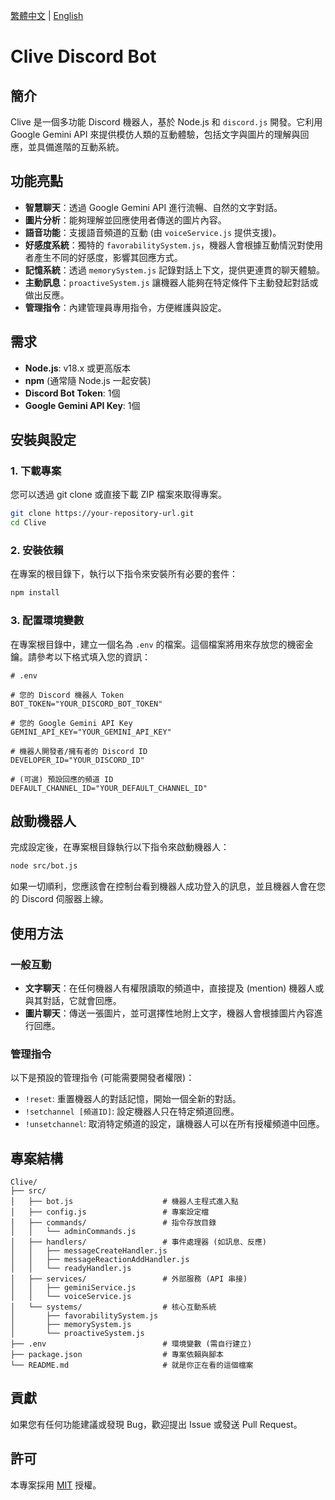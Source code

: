 [繁體中文](README.md) | [English](README_EN.md)

# Clive Discord Bot

## 簡介
Clive 是一個多功能 Discord 機器人，基於 Node.js 和 `discord.js` 開發。它利用 Google Gemini API 來提供模仿人類的互動體驗，包括文字與圖片的理解與回應，並具備進階的互動系統。

## 功能亮點
- **智慧聊天**：透過 Google Gemini API 進行流暢、自然的文字對話。
- **圖片分析**：能夠理解並回應使用者傳送的圖片內容。
- **語音功能**：支援語音頻道的互動 (由 `voiceService.js` 提供支援)。
- **好感度系統**：獨特的 `favorabilitySystem.js`，機器人會根據互動情況對使用者產生不同的好感度，影響其回應方式。
- **記憶系統**：透過 `memorySystem.js` 記錄對話上下文，提供更連貫的聊天體驗。
- **主動訊息**：`proactiveSystem.js` 讓機器人能夠在特定條件下主動發起對話或做出反應。
- **管理指令**：內建管理員專用指令，方便維護與設定。

## 需求
- **Node.js**: v18.x 或更高版本
- **npm** (通常隨 Node.js 一起安裝)
- **Discord Bot Token**: 1個
- **Google Gemini API Key**: 1個

## 安裝與設定

### 1. 下載專案
您可以透過 git clone 或直接下載 ZIP 檔案來取得專案。
```bash
git clone https://your-repository-url.git
cd Clive
```

### 2. 安裝依賴
在專案的根目錄下，執行以下指令來安裝所有必要的套件：
```bash
npm install
```

### 3. 配置環境變數
在專案根目錄中，建立一個名為 `.env` 的檔案。這個檔案將用來存放您的機密金鑰。請參考以下格式填入您的資訊：

```env
# .env

# 您的 Discord 機器人 Token
BOT_TOKEN="YOUR_DISCORD_BOT_TOKEN"

# 您的 Google Gemini API Key
GEMINI_API_KEY="YOUR_GEMINI_API_KEY"

# 機器人開發者/擁有者的 Discord ID
DEVELOPER_ID="YOUR_DISCORD_ID"

# (可選) 預設回應的頻道 ID
DEFAULT_CHANNEL_ID="YOUR_DEFAULT_CHANNEL_ID"
```

## 啟動機器人
完成設定後，在專案根目錄執行以下指令來啟動機器人：
```bash
node src/bot.js
```
如果一切順利，您應該會在控制台看到機器人成功登入的訊息，並且機器人會在您的 Discord 伺服器上線。

## 使用方法

### 一般互動
- **文字聊天**：在任何機器人有權限讀取的頻道中，直接提及 (mention) 機器人或與其對話，它就會回應。
- **圖片聊天**：傳送一張圖片，並可選擇性地附上文字，機器人會根據圖片內容進行回應。

### 管理指令
以下是預設的管理指令 (可能需要開發者權限)：
- `!reset`: 重置機器人的對話記憶，開始一個全新的對話。
- `!setchannel [頻道ID]`: 設定機器人只在特定頻道回應。
- `!unsetchannel`: 取消特定頻道的設定，讓機器人可以在所有授權頻道中回應。

## 專案結構
```
Clive/
├── src/
│   ├── bot.js                    # 機器人主程式進入點
│   ├── config.js                 # 專案設定檔
│   ├── commands/                 # 指令存放目錄
│   │   └── adminCommands.js
│   ├── handlers/                 # 事件處理器 (如訊息、反應)
│   │   ├── messageCreateHandler.js
│   │   ├── messageReactionAddHandler.js
│   │   └── readyHandler.js
│   ├── services/                 # 外部服務 (API 串接)
│   │   ├── geminiService.js
│   │   └── voiceService.js
│   └── systems/                  # 核心互動系統
│       ├── favorabilitySystem.js
│       ├── memorySystem.js
│       └── proactiveSystem.js
├── .env                          # 環境變數 (需自行建立)
├── package.json                  # 專案依賴與腳本
└── README.md                     # 就是你正在看的這個檔案
```

## 貢獻
如果您有任何功能建議或發現 Bug，歡迎提出 Issue 或發送 Pull Request。

## 許可
本專案採用 [MIT](LICENSE) 授權。
